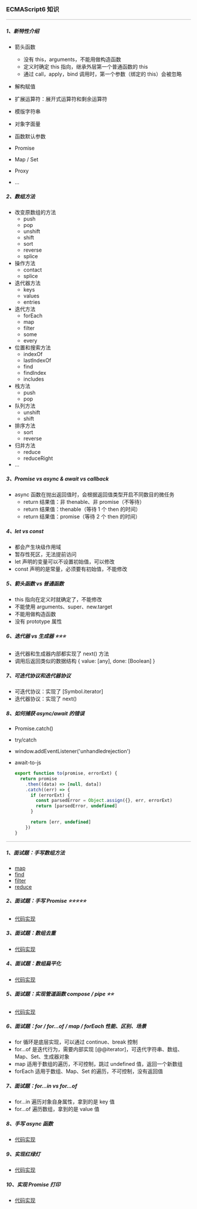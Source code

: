 ### ECMAScript6 知识

<hr style="height:0px;border:none;border-top:2px solid #d8d8d8;" />

##### 1、新特性介绍

- 箭头函数

  - 没有 this，arguments，不能用做构造函数
  - 定义时确定 this 指向，继承外层第一个普通函数的 this
  - 通过 call，apply，bind 调用时，第一个参数（绑定的 this）会被忽略

- 解构赋值
- 扩展运算符：展开式运算符和剩余运算符
- 模版字符串
- 对象字面量
- 函数默认参数
- Promise
- Map / Set
- Proxy
- ...

##### 2、数组方法

- 改变原数组的方法
  - push
  - pop
  - unshift
  - shift
  - sort
  - reverse
  - splice
- 操作方法
  - contact
  - splice
- 迭代器方法
  - keys
  - values
  - entries
- 迭代方法
  - forEach
  - map
  - filter
  - some
  - every
- 位置和搜索方法
  - indexOf
  - lastIndexOf
  - find
  - findIndex
  - includes
- 栈方法
  - push
  - pop
- 队列方法
  - unshift
  - shift
- 排序方法
  - sort
  - reverse
- 归并方法
  - reduce
  - reduceRight
- ...

##### 3、Promise vs async & await vs callback

- async 函数在抛出返回值时，会根据返回值类型开启不同数目的微任务
  - return 结果值：非 thenable、非 promise（不等待）
  - return 结果值：thenable（等待 1 个 then 的时间）
  - return 结果值：promise（等待 2 个 then 的时间）

##### 4、let vs const

- 都会产生块级作用域
- 暂存性死区，无法提前访问
- let 声明的变量可以不设置初始值，可以修改
- const 声明的是常量，必须要有初始值，不能修改

##### 5、箭头函数 vs 普通函数

- this 指向在定义时就确定了，不能修改
- 不能使用 arguments、super、new.target
- 不能用做构造函数
- 没有 prototype 属性

##### 6、迭代器 vs 生成器 ⭐️⭐️⭐️

- 迭代器和生成器内部都实现了 next() 方法
- 调用后返回类似的数据结构 { value: [any], done: [Boolean] }

##### 7、可迭代协议和迭代器协议

- 可迭代协议：实现了 [Symbol.iterator]
- 迭代器协议：实现了 next()

##### 8、如何捕获 async/await 的错误

- Promise.catch()
- try/catch
- window.addEventListener('unhandledrejection')
- await-to-js

  ```js
  export function to(promise, errorExt) {
    return promise
      .then((data) => [null, data])
      .catch((err) => {
        if (errorExt) {
          const parsedError = Object.assign({}, err, errorExt)
          return [parsedError, undefined]
        }

        return [err, undefined]
      })
  }
  ```

<hr style="height:0px;border:none;border-top:2px solid #d8d8d8;" />

##### 1、面试题：手写数组方法

- [map](../%E9%9D%A2%E8%AF%95%E8%BE%85%E5%8A%A9%E5%8C%85/Array/array-map.js)
- [find](../%E9%9D%A2%E8%AF%95%E8%BE%85%E5%8A%A9%E5%8C%85/Array/array-find.js)
- [filter](../%E9%9D%A2%E8%AF%95%E8%BE%85%E5%8A%A9%E5%8C%85/Array/array-filter.js)
- [reduce](../%E9%9D%A2%E8%AF%95%E8%BE%85%E5%8A%A9%E5%8C%85/Array/array-reduce.js)

##### 2、面试题：手写 Promise ⭐️⭐️⭐️⭐️⭐️

- [代码实现](../%E9%9D%A2%E8%AF%95%E8%BE%85%E5%8A%A9%E5%8C%85/Promise/index.js)

##### 3、面试题：数组去重

- [代码实现](../%E9%9D%A2%E8%AF%95%E8%BE%85%E5%8A%A9%E5%8C%85/Array/array-de-duplication.js)

##### 4、面试题：数组扁平化

- [代码实现](../%E9%9D%A2%E8%AF%95%E8%BE%85%E5%8A%A9%E5%8C%85/Array/array-flat.js)

##### 5、面试题：实现管道函数 compose / pipe ⭐️⭐️

- [代码实现](../%E9%9D%A2%E8%AF%95%E8%BE%85%E5%8A%A9%E5%8C%85/Array/compose-pipe.js)

##### 6、面试题：for / for...of / map / forEach 性能、区别、场景

- for 循环是底层实现，可以通过 continue、break 控制
- for...of 是迭代行为，需要内部实现 [@@iterator]，可迭代字符串、数组、Map、Set、生成器对象
- map 适用于数组的遍历，不可控制，跳过 undefined 值，返回一个新数组
- forEach 适用于数组、Map、Set 的遍历，不可控制，没有返回值

##### 7、面试题：for...in vs for...of

- for...in 遍历对象自身属性，拿到的是 key 值
- for...of 遍历数组，拿到的是 value 值

##### 8、手写 async 函数

- [代码实现](../%E9%9D%A2%E8%AF%95%E8%BE%85%E5%8A%A9%E5%8C%85/JavaScript/my-async.js)

##### 9、实现红绿灯

- [代码实现](../%E9%9D%A2%E8%AF%95%E8%BE%85%E5%8A%A9%E5%8C%85/JavaScript/%E7%BA%A2%E7%BB%BF%E7%81%AF.js)

##### 10、实现 Promise 打印

- [代码实现](../%E9%9D%A2%E8%AF%95%E8%BE%85%E5%8A%A9%E5%8C%85/JavaScript/merge-promise.js)

